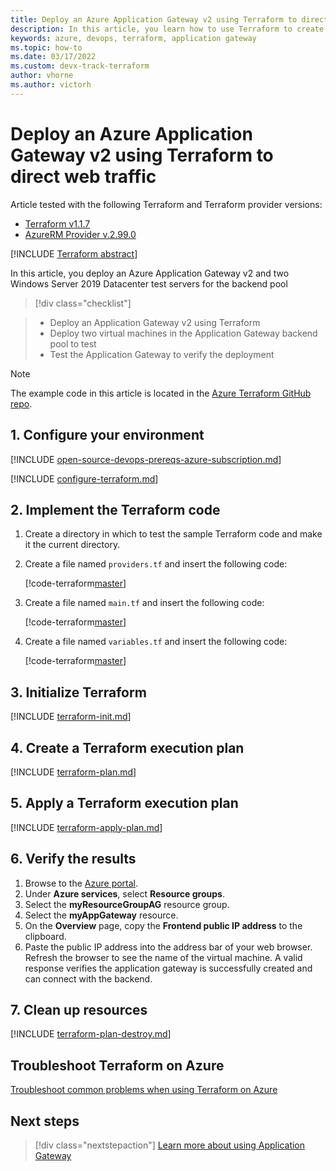 ```yaml
---
title: Deploy an Azure Application Gateway v2 using Terraform to direct web traffic 
description: In this article, you learn how to use Terraform to create an Azure Application Gateway that directs web traffic to virtual machines in a backend pool.
keywords: azure, devops, terraform, application gateway
ms.topic: how-to
ms.date: 03/17/2022
ms.custom: devx-track-terraform
author: vhorne
ms.author: victorh
---
```


# Deploy an Azure Application Gateway v2 using Terraform to direct web traffic

Article tested with the following Terraform and Terraform provider versions:

- [Terraform v1.1.7](https://releases.hashicorp.com/terraform/)
- [AzureRM Provider v.2.99.0](https://registry.terraform.io/providers/hashicorp/azurerm/latest/docs)

[!INCLUDE [Terraform abstract](./includes/abstract.md)]

In this article, you deploy an Azure Application Gateway v2 and two Windows Server 2019 Datacenter test servers for the backend pool

> [!div class="checklist"]

> * Deploy an Application Gateway v2 using Terraform
> * Deploy two virtual machines in the Application Gateway backend pool to test
> * Test the Application Gateway to verify the deployment

> [!NOTE]
> The example code in this article is located in the [Azure Terraform GitHub repo](https://github.com/Azure/terraform/tree/master/quickstart/101-application-gateway).

## 1. Configure your environment

[!INCLUDE [open-source-devops-prereqs-azure-subscription.md](../includes/open-source-devops-prereqs-azure-subscription.md)]

[!INCLUDE [configure-terraform.md](includes/configure-terraform.md)]

## 2. Implement the Terraform code

1. Create a directory in which to test the sample Terraform code and make it the current directory.

1. Create a file named `providers.tf` and insert the following code:

    [!code-terraform[master](../../terraform_samples/quickstart/101-application-gateway/providers.tf)]

1. Create a file named `main.tf` and insert the following code:

    [!code-terraform[master](../../terraform_samples/quickstart/101-application-gateway/main.tf)]

1. Create a file named `variables.tf` and insert the following code:

    [!code-terraform[master](../../terraform_samples/quickstart/101-application-gateway/variables.tf)]

## 3. Initialize Terraform

[!INCLUDE [terraform-init.md](includes/terraform-init.md)]

## 4. Create a Terraform execution plan

[!INCLUDE [terraform-plan.md](includes/terraform-plan.md)]

## 5. Apply a Terraform execution plan

[!INCLUDE [terraform-apply-plan.md](includes/terraform-apply-plan.md)]

## 6. Verify the results

1. Browse to the [Azure portal](https://portal.azure.com).
1. Under **Azure services**, select **Resource groups**.
1. Select the **myResourceGroupAG** resource group.
1. Select the **myAppGateway** resource.
1. On the **Overview** page, copy the **Frontend public IP address** to the clipboard.
1. Paste the public IP address into the address bar of your web browser. Refresh the browser to see the name of the virtual machine. A valid response verifies the application gateway is successfully created and can connect with the backend.

## 7. Clean up resources

[!INCLUDE [terraform-plan-destroy.md](includes/terraform-plan-destroy.md)]

## Troubleshoot Terraform on Azure

[Troubleshoot common problems when using Terraform on Azure](troubleshoot.md)

## Next steps

> [!div class="nextstepaction"]
> [Learn more about using Application Gateway](/azure/application-gateway/overview)
